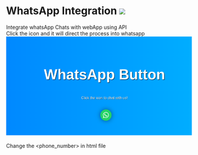 # WhatsApp Integration <img src="https://github.com/siya15909/IntegrateWhatsapp/assets/120238075/d1b427c9-0f72-4627-800d-23a717646700" height="75" width="auto">

Integrate whatsApp Chats with webApp using API<br>
Click the icon and it will direct the process into whatsapp<br>
![ss](image.png)<br><br>
Change the <phone_number> in html file
